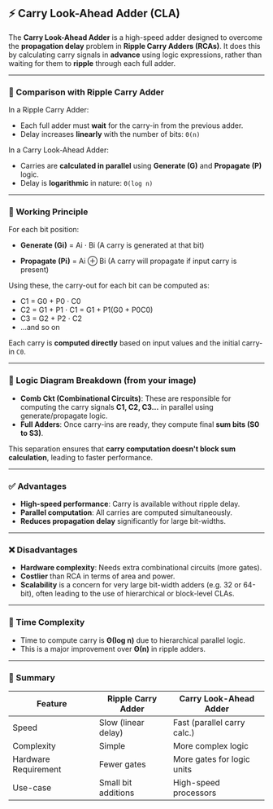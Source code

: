 
## ⚡ Carry Look-Ahead Adder (CLA)

The **Carry Look-Ahead Adder** is a high-speed adder designed to overcome the **propagation delay** problem in **Ripple Carry Adders (RCAs)**. It does this by calculating carry signals in **advance** using logic expressions, rather than waiting for them to **ripple** through each full adder.

---

### 🔁 Comparison with Ripple Carry Adder

In a Ripple Carry Adder:

* Each full adder must **wait** for the carry-in from the previous adder.
* Delay increases **linearly** with the number of bits: `Θ(n)`

In a Carry Look-Ahead Adder:

* Carries are **calculated in parallel** using **Generate (G)** and **Propagate (P)** logic.
* Delay is **logarithmic** in nature: `Θ(log n)`

---

### 🔧 Working Principle

For each bit position:

* **Generate (Gi)** = Ai ⋅ Bi
  (A carry is generated at that bit)

* **Propagate (Pi)** = Ai ⊕ Bi
  (A carry will propagate if input carry is present)

Using these, the carry-out for each bit can be computed as:

* C1 = G0 + P0 ⋅ C0
* C2 = G1 + P1 ⋅ C1 = G1 + P1(G0 + P0C0)
* C3 = G2 + P2 ⋅ C2
* …and so on

Each carry is **computed directly** based on input values and the initial carry-in `C0`.

---

### 🧠 Logic Diagram Breakdown (from your image)

* **Comb Ckt (Combinational Circuits)**: These are responsible for computing the carry signals **C1, C2, C3…** in parallel using generate/propagate logic.
* **Full Adders**: Once carry-ins are ready, they compute final **sum bits (S0 to S3)**.

This separation ensures that **carry computation doesn't block sum calculation**, leading to faster performance.

---

### ✅ Advantages

* **High-speed performance**: Carry is available without ripple delay.
* **Parallel computation**: All carries are computed simultaneously.
* **Reduces propagation delay** significantly for large bit-widths.

---

### ❌ Disadvantages

* **Hardware complexity**: Needs extra combinational circuits (more gates).
* **Costlier** than RCA in terms of area and power.
* **Scalability** is a concern for very large bit-width adders (e.g. 32 or 64-bit), often leading to the use of hierarchical or block-level CLAs.

---

### 🧪 Time Complexity

* Time to compute carry is **Θ(log n)** due to hierarchical parallel logic.
* This is a major improvement over **Θ(n)** in ripple adders.

---

### 📌 Summary

| Feature              | Ripple Carry Adder  | Carry Look-Ahead Adder      |
| -------------------- | ------------------- | --------------------------- |
| Speed                | Slow (linear delay) | Fast (parallel carry calc.) |
| Complexity           | Simple              | More complex logic          |
| Hardware Requirement | Fewer gates         | More gates for logic units  |
| Use-case             | Small bit additions | High-speed processors       |

